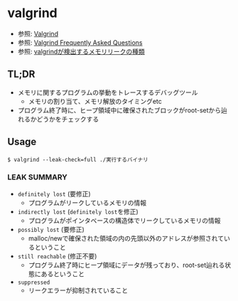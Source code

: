 # valgrind
- 参照: [Valgrind](https://valgrind.org/)
- 参照: [Valgrind Frequently Asked Questions](https://www.valgrind.org/docs/manual/faq.html)
- 参照: [valgrindが検出するメモリリークの種類](https://www.wagavulin.jp/entry/2016/08/28/231547)

## TL;DR
- メモリに関するプログラムの挙動をトレースするデバッグツール
  - メモリの割り当て、メモリ解放のタイミングetc
- プログラム終了時に、ヒープ領域中に確保されたブロックがroot-setから辿れるかどうかをチェックする

## Usage
```
$ valgrind --leak-check=full ./実行するバイナリ
```

### LEAK SUMMARY
- `definitely lost` (要修正)
  - プログラムがリークしているメモリの情報
- `indirectly lost` (`definitely lost`を修正)
  - プログラムがポインタベースの構造体でリークしているメモリの情報
- `possibly lost` (要修正)
  - malloc/newで確保された領域の内の先頭以外のアドレスが参照されているということ
- `still reachable` (修正不要)
  - プログラム終了時にヒープ領域にデータが残っており、root-set辿れる状態にあるということ
- `suppressed`
  - リークエラーが抑制されていること
